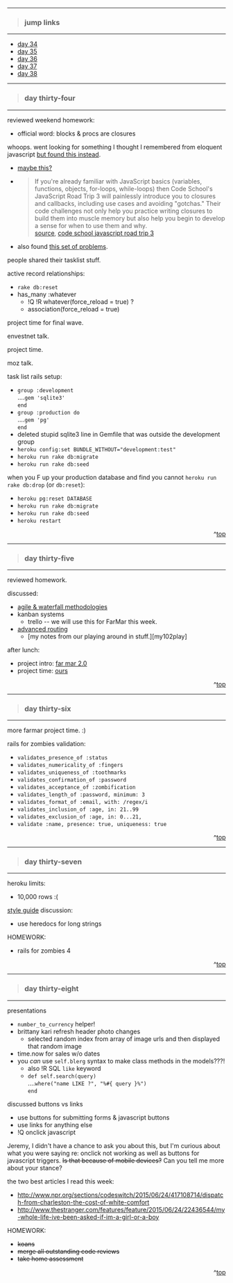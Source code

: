 - - -
> ### jump links ###
- - -

* [day 34](#day-thirty-four)
* [day 35](#day-thirty-five)
* [day 36](#day-thirty-six)
* [day 37](#day-thirty-seven)
* [day 38](#day-thirty-eight)

- - -
> ### day thirty-four ###
- - -

reviewed weekend homework:
* official word: blocks & procs are closures

whoops. went looking for something I thought I remembered from eloquent javascript [but found this instead][jsint].
* [maybe this?][ejs1ch6]
* > If you're already familiar with JavaScript basics (variables, functions,
    objects, for-loops, while-loops) then Code School's JavaScript Road Trip 3
    will painlessly introduce you to closures and callbacks, including use cases
    and avoiding "gotchas." Their code challenges not only help you practice
    writing closures to build them into muscle memory but also help you begin to
    develop a sense for when to use them and why.  
    [source][qtsrc], [code school javascript road trip 3][csjsrt3]
* also found [this set of problems][this].

[jsint]: http://www.sitepoint.com/5-javascript-interview-exercises/
[ejs1ch6]: http://eloquentjavascript.net/1st_edition/chapter6.html
[qtsrc]: https://www.quora.com/I-have-an-interview-with-Hack-Reactor-in-about-a-week-I-need-to-be-familiar-with-closures-and-callbacks-Beyond-reading-about-them-I-have-minimal-experience-working-with-them-How-should-I-go-about-getting-a-solid-understanding-of-them-and-get-practice-using-them
[csjsrt3]: https://www.codeschool.com/courses/javascript-road-trip-part-3
[this]: https://github.com/codingfitness/codingfitness

people shared their tasklist stuff.

active record relationships:
* `rake db:reset`
* has_many :whatever
   * !Q !R whatever(force_reload = true) ?
   * association(force_reload = true)

project time for final wave.

envestnet talk.

project time.

moz talk.

task list rails setup:
* `group :development`  
  ....`gem 'sqlite3'`  
  `end`
* `group :production do`  
  ....`gem 'pg'`  
  `end`
* deleted stupid sqlite3 line in Gemfile that was outside the development group
* `heroku config:set BUNDLE_WITHOUT="development:test"`
* `heroku run rake db:migrate`
* `heroku run rake db:seed`

when you F up your production database and find you cannot `heroku run rake db:drop` (or `db:reset`):
* `heroku pg:reset DATABASE`
* `heroku run rake db:migrate`
* `heroku run rake db:seed`
* `heroku restart`


<div align="right">^<a href="#jump-links">top</a></div>


- - -
> ### day thirty-five ###
- - -

reviewed homework.

discussed:
* [agile & waterfall methodologies][agile]
* kanban systems
   * trello -- we will use this for FarMar this week.
* [advanced routing][r102]
   * [my notes from our playing around in stuff.][my102play]

after lunch:
* project intro: [far mar 2.0][twofar]
* project time: [ours][myfm2]

[agile]: https://github.com/Ada-Developers-Academy/daily-curriculum/blob/master/topic_resources/agile.md
[r102]: https://github.com/Ada-Developers-Academy/daily-curriculum/blob/master/topic_resources/rails/routes-102.md
[r102play]: https://github.com/drvonnjerryxlii/ada/blob/master/class-notes/detailed-notes/d035-advanced-routing.md
[twofar]: https://github.com/Ada-Developers-Academy/C3Projects--FarMarRails
[myfm2]: https://github.com/drvonnjerryxlii/C3Projects--FarMarRails/tree/adh+js/master

<div align="right">^<a href="#jump-links">top</a></div>


- - -
> ### day thirty-six ###
- - -

more farmar project time. :)

rails for zombies validation:
* `validates_presence_of :status`
* `validates_numericality_of :fingers`
* `validates_uniqueness_of :toothmarks`
* `validates_confirmation_of :password`
* `validates_acceptance_of :zombification`
* `validates_length_of :password, minimum: 3`
* `validates_format_of :email, with: /regex/i`
* `validates_inclusion_of :age, in: 21..99`
* `validates_exclusion_of :age, in: 0...21,`
* `validate :name, presence: true, uniqueness: true`



<div align="right">^<a href="#jump-links">top</a></div>


- - -
> ### day thirty-seven ###
- - -

heroku limits:
* 10,000 rows :(

[style guide][stgd] discussion:
* use heredocs for long strings

HOMEWORK:
* rails for zombies 4

[stgd]: https://github.com/Ada-Developers-Academy/ruby-style-guide

<div align="right">^<a href="#jump-links">top</a></div>


- - -
> ### day thirty-eight ###
- - -

presentations
* `number_to_currency` helper!
* brittany kari refresh header photo changes
   * selected random index from array of image urls and then displayed that random image
* time.now for sales w/o dates
* you _can_ use `self.blerg` syntax to make class methods in the models???!
   * also !R SQL `like` keyword
   * `def self.search(query)`  
     ....`where("name LIKE ?", "%#{ query }%")`  
     `end`

discussed buttons vs links
* use buttons for submitting forms & javascript buttons
* use links for anything else
* !Q onclick javascript

Jeremy, I didn't have a chance to ask you about this, but I'm curious about what you were saying re: onclick not working as well as buttons for javascript triggers. ~~Is that because of mobile devices?~~ Can you tell me more about your stance?

the two best articles I read this week:
* http://www.npr.org/sections/codeswitch/2015/06/24/417108714/dispatch-from-charleston-the-cost-of-white-comfort
* http://www.thestranger.com/features/feature/2015/06/24/22436544/my-whole-life-ive-been-asked-if-im-a-girl-or-a-boy

HOMEWORK:
* ~~koans~~
* ~~merge all outstanding code reviews~~
* ~~take home assessment~~

<div align="right">^<a href="#jump-links">top</a></div>
